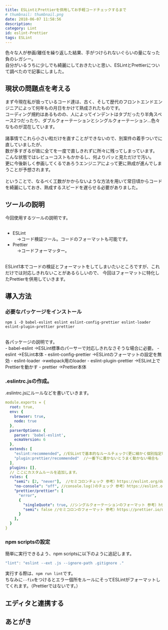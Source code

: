 ```yaml
---
title: ESLintとPrettierを併用してお手軽コードチェックするまで
# thumbnail: thumbnail.png
date: 2018-06-07 11:58:56
description:
category: Lint
id: eslint-Prettier
tags: ESLint
---
```


色々な人が参画/離任を繰り返した結果、手がつけられないぐらいの量になった負のレガシー。  
自分がいるうちに少しでも綺麗にしておきたいと思い、ESLintとPrettierについて調べたので記事にしました。

<!-- toc -->

## 現状の問題点を考える
まず今現在私が扱っているコード達は、古く、そして歴代のフロントエンドエンジニアによって何年もの月日をかけて熟成されたものです。  
コーディング規約はあるものの、人によってインデントはタブだったり半角スペース2つだったり、ダブルクォーテーションとシングルクォーテーション...色々なものが混在しています。  
<br>
諸事情でこれら小さい粒だけを直すことができないので、別案件の着手ついでに直していましたが、  
数が多すぎるが故に全てを一度で直しきれずに所々に残ってしまっています。  
こんな状態ではレビューコストもかかるし、何よりパッと見ただけで汚い。  
更に今後新しく参画してくるであろうエンジニアによって更に熟成が進んでしまうことが予想されます。  
<br>
ということで、なるべく工数がかからないような方法を用いて常日頃からコードを綺麗にしておき、熟成するスピードを遅らせる必要がありました。  

## ツールの説明
今回使用するツールの説明です。  
<br>
- ESLint  
　→コード検証ツール。コードのフォーマットも可能です。  
- Prettier  
　→コードフォーマッター。  

<br>
ESLint1本でコードの検証とフォーマットをしてしまいたいところですが、これだけでは対応しきれないことがあるらしいので、  
今回はフォーマットに特化したPrettierを併用していきます。


## 導入方法

### 必要なパッケージをインストール

```console
npm i -D babel-eslint eslint eslint-config-prettier eslint-loader eslint-plugin-prettier prettier
```
<br>
各パッケージの説明です。  
<br>
- babel-eslint  
→ESLint標準のパーサーで対応しきれなさそうな場合に必要。
- eslint  
→ESLint本体
- eslint-config-prettier  
→ESLintのフォーマットの設定を無効
- eslint-loader  
→webpack用のloader
- eslint-plugin-prettier  
→ESLint上でPrettierを動かす
- prettier  
→Prettier本体

### .eslintrc.jsの作成。

.eslintrc.jsにルールなどを書いていきます。  
```yml
module.exports = {
  root: true,
  env: {
    browser: true,
    node: true
  },
  parserOptions: {
    parser: 'babel-eslint',
    ecmaVersion: 6
  },
  extends: [
    "eslint:recommended", //ESLintで基本的なルールチェック(更に細かく個別指定可)
    "plugin:prettier/recommended"  //一番下に書かないとうまく動かない場合も
  ],
  plugins: [],
  // ここにカスタムルールを追加します。
  rules: {
    "semi": [2, "never"],  //セミコロンチェック 参考）https://eslint.org/docs/rules/semi
    "no-console": "off", //console.log()のチェック 参考）https://eslint.org/docs/rules/no-console#rule-details
    "prettier/prettier": [
      "error",
      {
        "singleQuote": true, //シングルクォーテーションのフォーマット 参考）https://prettier.io/docs/en/options.html#quotes
        "semi": false //セミコロンのフォーマット 参考）https://prettier.io/docs/en/options.html#semicolons
      }
    ],
  }
}
```

### npm scriptsの設定
簡単に実行できるよう、npm scriptsに以下のように追記します。  

```js
"lint": "eslint --ext .js --ignore-path .gitignore ."
```

実行する際は、`npm run lint`です。  
ちなみに`--fix`をつけるとエラー個所をルールにそってESLintがフォーマットしてくれます。（Prettierではないです。）  


## エディタと連携する

## あとがき
